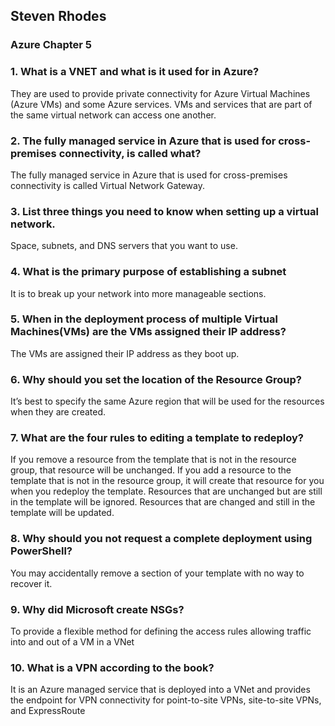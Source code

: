 ## Steven Rhodes
### Azure Chapter 5

### 1. What is a VNET and what is it used for in Azure?
They are used to provide private connectivity for Azure Virtual Machines (Azure VMs) and some Azure services. VMs and services that are part of the same virtual network can access one another.

### 2. The fully managed service in Azure that is used for cross-premises connectivity, is called what?
The fully managed service in Azure that is used for cross-premises connectivity is called Virtual Network Gateway.

### 3. List three things you need to know when setting up a virtual network.
Space, subnets, and DNS servers that you want to use.

### 4. What is the primary purpose of establishing a subnet
It is to break up your network into more manageable sections.

### 5. When in the deployment process of multiple Virtual Machines(VMs) are the VMs assigned their IP address?
The VMs are assigned their IP address as they boot up.

### 6. Why should you set the location of the Resource Group?
It’s best to specify the same Azure region that will be used for the resources when they are created.

### 7. What are the four rules to editing a template to redeploy?
If you remove a resource from the template that is not in the resource group, that resource will be unchanged. If you add a resource to the template that is not in the resource group, it will create that resource for you when you redeploy the template. Resources that are unchanged but are still in the template will be ignored. Resources that are changed and still in the template will be updated.

### 8. Why should you not request a complete deployment using PowerShell?
You may accidentally remove a section of your template with no way to recover it.

### 9. Why did Microsoft create NSGs?
To provide a flexible method for defining the access rules allowing traffic into and out of a VM in a VNet

### 10. What is a VPN according to the book?
It is an Azure managed service that is deployed into a VNet and provides the endpoint for VPN connectivity for point-to-site VPNs, site-to-site VPNs, and ExpressRoute